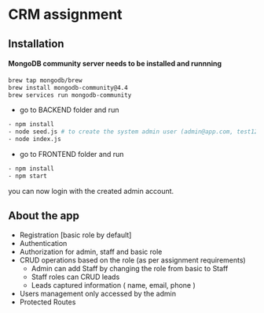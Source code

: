 # CRM assignment



## Installation
#### MongoDB community server needs to be installed and runnning
```bash
brew tap mongodb/brew
brew install mongodb-community@4.4
brew services run mongodb-community
```

- go to BACKEND folder and run

```bash
- npm install
- node seed.js # to create the system admin user (admin@app.com, test123)
- node index.js
```
- go to FRONTEND folder and run

```bash
- npm install
- npm start
```


you can now login with the created admin account.


## About the app
- Registration [basic role by default]
- Authentication 
- Authorization for admin, staff and basic role
- CRUD operations based on the role (as per assignment requirements)
  - Admin can add Staff by changing the role from basic to Staff
  - Staff roles can CRUD leads
  - Leads captured information ( name, email, phone )
- Users management only accessed by the admin
- Protected Routes
